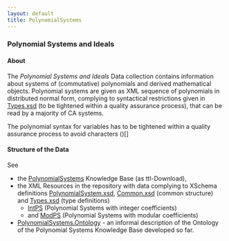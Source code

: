 ```yaml
---
layout: default
title: PolynomialSystems
---
```


### Polynomial Systems and Ideals

#### About

The *Polynomial Systems and Ideals* Data collection contains information about systems of (commutative) polynomials and derived mathematical objects. Polynomial systems are given as XML sequence of polynomials in distributed normal form, complying to syntactical restrictions given in [Types.xsd](http://symbolicdata.org/XMLResources/Types.xsd) (to be tightened within a quality assurance process), that can be read by a majority of CA systems.

  
The polynomial syntax for variables has to be tightened within a quality assurance process to avoid characters ()[]

#### Structure of the Data

See

-   the [PolynomialSystems](http://symbolicdata.org/RDFData/PolynomialSystems.ttl) Knowledge Base (as ttl-Download),
-   the XML Resources in the repository with data complying to XSchema definitions [PolynomialSystem.xsd](http://symbolicdata.org/XMLResources/PolynomialSystem.xsd), [Common.xsd](http://symbolicdata.org/XMLResources/Common.xsd) (common structure) and [Types.xsd](http://symbolicdata.org/XMLResources/Types.xsd) (type definitions)
    -   [IntPS](http://symbolicdata.org/XMLResources/IntPS) (Polynomial Systems with integer coefficients)
    -   and [ModPS](http://symbolicdata.org/XMLResources/ModPS) (Polynomial Systems with modular coefficients)
-   [PolynomialSystems.Ontology](PolynomialSystems.Ontology "wikilink") - an informal description of the Ontology of the Polynomial Systems Knowledge Base developed so far.

